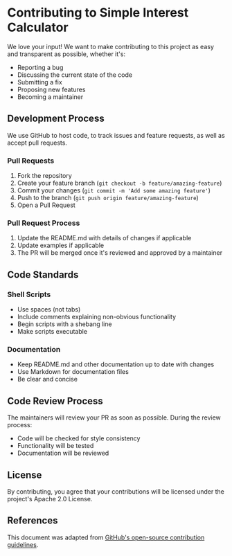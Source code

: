 # Contributing to Simple Interest Calculator

We love your input! We want to make contributing to this project as easy and transparent as possible, whether it's:

- Reporting a bug
- Discussing the current state of the code
- Submitting a fix
- Proposing new features
- Becoming a maintainer

## Development Process

We use GitHub to host code, to track issues and feature requests, as well as accept pull requests.

### Pull Requests

1. Fork the repository
2. Create your feature branch (`git checkout -b feature/amazing-feature`)
3. Commit your changes (`git commit -m 'Add some amazing feature'`)
4. Push to the branch (`git push origin feature/amazing-feature`)
5. Open a Pull Request

### Pull Request Process

1. Update the README.md with details of changes if applicable
2. Update examples if applicable
3. The PR will be merged once it's reviewed and approved by a maintainer

## Code Standards

### Shell Scripts
- Use spaces (not tabs)
- Include comments explaining non-obvious functionality
- Begin scripts with a shebang line
- Make scripts executable

### Documentation
- Keep README.md and other documentation up to date with changes
- Use Markdown for documentation files
- Be clear and concise

## Code Review Process

The maintainers will review your PR as soon as possible. During the review process:
- Code will be checked for style consistency
- Functionality will be tested
- Documentation will be reviewed

## License

By contributing, you agree that your contributions will be licensed under the project's Apache 2.0 License.

## References

This document was adapted from [GitHub's open-source contribution guidelines](https://github.com/github/docs/blob/main/CONTRIBUTING.md).
